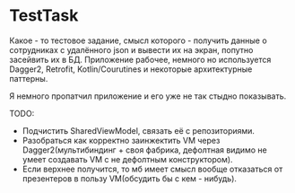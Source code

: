 # TestTask
Какое - то тестовое задание, смысл которого - получить данные о сотрудниках с удалённого json и вывести их на экран, попутно засейвить их в БД. Приложение рабочее, немного но используется Dagger2, Retrofit, Kotlin/Courutines и некоторые архитектурные паттерны.

Я немного пропатчил приложение и его уже не так стыдно показывать.

TODO:
- Подчистить SharedViewModel, связать её с репозиториями.
- Разобраться как корректно заинжектить VM через Dagger2(мультибиндинг + своя фабрика, дефолтная видимо не умеет создавать VM с не дефолтным конструктором).
- Если верхнее получится, то мб имеет смысл вообще отказаться от презентеров в пользу VM(обсудить бы с кем - нибудь).
